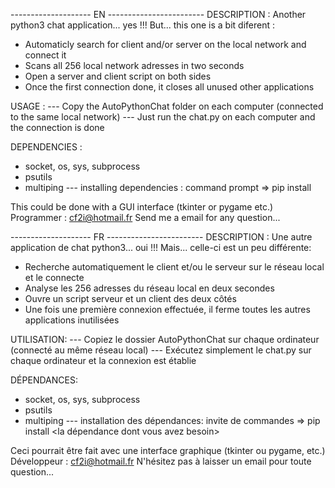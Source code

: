 -------------------- EN ------------------------
DESCRIPTION :
Another python3 chat application... yes !!! But... this one is a bit diferent :
- Automaticly search for client and/or server on the local network and connect it
- Scans all 256 local network adresses in two seconds
- Open a server and client script on both sides 
- Once the first connection done, it closes all unused other applications

USAGE :
--- Copy the AutoPythonChat folder on each computer (connected to the same local network)
--- Just run the chat.py on each computer and the connection is done

DEPENDENCIES :
- socket, os, sys, subprocess
- psutils
- multiping
--- installing dependencies : command prompt =>  pip install <the dependency you need>

This could be done with a GUI interface (tkinter or pygame etc.)
Programmer : cf2i@hotmail.fr
Send me a email for any question...


-------------------- FR ------------------------
DESCRIPTION :
Une autre application de chat python3... oui !!! Mais... celle-ci est un peu différente:
- Recherche automatiquement le client et/ou le serveur sur le réseau local et le connecte
- Analyse les 256 adresses du réseau local en deux secondes
- Ouvre un script serveur et un client des deux côtés
- Une fois une première connexion effectuée, il ferme toutes les autres applications inutilisées

UTILISATION:
--- Copiez le dossier AutoPythonChat sur chaque ordinateur (connecté au même réseau local)
--- Exécutez simplement le chat.py sur chaque ordinateur et la connexion est établie

DÉPENDANCES:
- socket, os, sys, subprocess
- psutils
- multiping
--- installation des dépendances: invite de commandes => pip install <la dépendance dont vous avez besoin>

Ceci pourrait être fait avec une interface graphique (tkinter ou pygame, etc.)
Développeur : cf2i@hotmail.fr
N'hésitez pas à laisser un email pour toute question...
